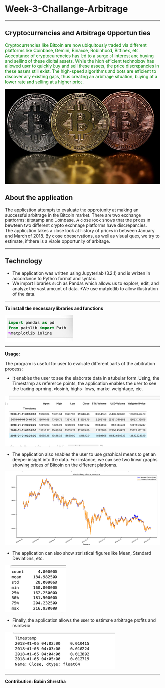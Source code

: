 # Week-3-Challange-Arbitrage
 ---
 ## Cryptocurrencies and Arbitrage Opportunities
 
 <P>
    <span style="color: green"> 
    Cryptocurrencies like Bitcoin are now ubiquitously traded via different platforms like Coinbase, Gemini, Binance, Robinhood, Bitfinex, etc. Acceptance of cryptocurrencies has led to a surge of interest and buying and selling of these digital assets. While the high efficient technology has allowed user to quickly buy and sell these assets, the price discrepancies in these assets still exist. The high-speed algorithms and bots are efficient to discover any existing gaps, thus creating an arbitrage situation, buying at a lower rate and selling at a higher price. 
</span>
<p>
    
    
![Bitcoin](./screenshots/bitcoin.jpeg)


 ## About the application ##

   The application attempts to evaluate the opprotunity at making an successful arbitrage in the Bitcoin market. There are two exchange platforms: Bitstamp and Coinbase. A close look shows that the prices in bewteen two different crypto exchnage platforms have discrepancies.  
    The application takes a close look at history of prices in between January and March of 2018. By close obeservations, as well as visual ques, we try to estimate, if there is a viable opportunity of arbitage.
    
  ---
## Technology
    
* The application was written using Jupyterlab (3.2.1) and is written in accordance to Python format and syntax.  
* We import libraries such as Pandas which allows us to explore, edit, and analyze the vast amount of data.
*We use matplotlib to allow illustration of the data.
  
    
---    
    
**To install the necessary libraries and functions**
    
![installation](./screenshots/install.png ) 

    
---
    
**Usage:**
    
The program is useful for user to evaluate different parts of the arbitration process:
    
   * It enables the user to see the elaborate data in a tubular form. Using, the Timestamp as reference points, the application enables the user to see the trading oprning, closinh, highs- lows, market weightage, etc.
    
    
    
![table](./screenshots/table.png)
    
  * The application also enables the user to use graphical means to get an deeper insight into the data. For instance, we can see two linear graphs showing prices of Bitcoin on the different platforms.
    
    
![comparison](./screenshots/comparison.png)
    
    
  * The application can also show statistical figures like Mean, Standard Deviations, etc.
    
    
![stats](./Screenshots/stats.png)

    
  * Finally, the application allows the user to estimate arbitrage profits and numbers
    
    
 ![profit](./Screenshots/profit.png)
    
    
---
    
    
**Contribution: Babin Shrestha**
 
    
    
    
    